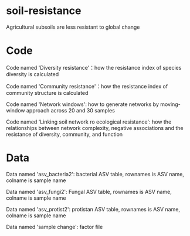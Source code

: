 # soil-resistance
Agricultural subsoils are less resistant to global change

# Code
Code named 'Diversity resistance'：how the resistance index of species diversity is calculated

Code named 'Community resistance'：how the resistance index of community structure is calculated

Code named 'Network windows': how to generate networks by moving-window approach across 20 and 30 samples

Code named 'Linking soil network ro ecological resistance': how the relationships between network complexity, negative associations and the resistance of diversity, community, and function


# Data
Data named 'asv_bacteria2': bacterial ASV table, rownames is ASV name, colname is sample name 

Data named 'asv_fungi2': Fungal ASV table, rownames is ASV name, colname is sample name 

Data named 'asv_protist2': protistan ASV table, rownames is ASV name, colname is sample name 

Data named 'sample change': factor file

